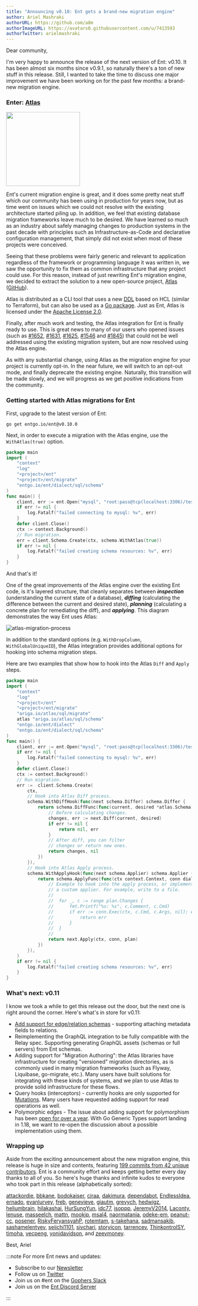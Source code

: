 ```yaml
---
title: "Announcing v0.10: Ent gets a brand-new migration engine"
author: Ariel Mashraki
authorURL: https://github.com/a8m
authorImageURL: https://avatars0.githubusercontent.com/u/7413593
authorTwitter: arielmashraki
---
```

Dear community, 

I'm very happy to announce the release of the next version of Ent: v0.10. It has been 
almost six months since v0.9.1, so naturally there's a ton of new stuff in this release.
Still, I wanted to take the time to discuss one major improvement we have been working
on for the past few months: a brand-new migration engine. 

### Enter: [Atlas](https://github.com/ariga/atlas)

<img src="https://atlasgo.io/uploads/gopher.svg" width="200" />

Ent's current migration engine is great, and it does some pretty neat stuff which our
community has been using in production for years now, but as time went on issues
which we could not resolve with the existing architecture started piling up. In addition,
we feel that existing database migration frameworks leave much to be desired. We have 
learned so much as an industry about safely managing changes to production systems in 
the past decade with principles such as Infrastructure-as-Code and declarative configuration
management, that simply did not exist when most of these projects were conceived. 

Seeing that these problems were fairly generic and relevant to application regardless of the framework
or programming language it was written in, we saw the opportunity to fix them as common
infrastructure that any project could use. For this reason, instead of just rewriting
Ent's migration engine, we decided to extract the solution to a new open-source project, 
[Atlas](https://atlasgo.io) ([GitHub](https://ariga.io/atlas)).

Atlas is distributed as a CLI tool that uses a new [DDL](https://atlasgo.io/ddl/intro) based
on HCL (similar to Terraform), but can also be used as a [Go package](https://pkg.go.dev/ariga.io/atlas).
Just as Ent, Atlas is licensed under the [Apache License 2.0](https://github.com/ariga/atlas/blob/master/LICENSE).

Finally, after much work and testing, the Atlas integration for Ent is finally ready to use.  This is
great news to many of our users who opened issues (such as [#1652](https://github.com/ent/ent/issues/1652), 
[#1631](https://github.com/ent/ent/issues/1631), [#1625](https://github.com/ent/ent/issues/1625), 
[#1546](https://github.com/ent/ent/issues/1546) and [#1845](https://github.com/ent/ent/issues/1845)) 
that could not be well addressed  using the existing migration system, but are now resolved using the Atlas engine.

As with any substantial change, using Atlas as the migration engine for your project is currently opt-in.
In the near future, we will switch to an opt-out mode, and finally deprecate the existing engine. 
Naturally, this transition will be made slowly, and we will progress as we get positive indications 
from the community.

### Getting started with Atlas migrations for Ent

First, upgrade to the latest version of Ent:

```shell
go get entgo.io/ent@v0.10.0
```

Next, in order to execute a migration with the Atlas engine, use the `WithAtlas(true)` option.

```go {17}
package main
import (
    "context"
    "log"
    "<project>/ent"
    "<project>/ent/migrate"
    "entgo.io/ent/dialect/sql/schema"
)
func main() {
    client, err := ent.Open("mysql", "root:pass@tcp(localhost:3306)/test")
    if err != nil {
        log.Fatalf("failed connecting to mysql: %v", err)
    }
    defer client.Close()
    ctx := context.Background()
    // Run migration.
    err = client.Schema.Create(ctx, schema.WithAtlas(true))
    if err != nil {
        log.Fatalf("failed creating schema resources: %v", err)
    }
}
```
And that's it! 

One of the great improvements of the Atlas engine over the existing Ent code,
is it's layered structure, that cleanly separates between ***inspection*** (understanding 
the current state of a database), ***diffing*** (calculating the difference between the 
current and desired state), ***planning*** (calculating a concrete plan for remediating
the diff), and ***applying***. This diagram demonstrates the way Ent uses Atlas:

![atlas-migration-process](https://entgo.io/images/assets/migrate-atlas-process.png)

In addition to the standard options (e.g. `WithDropColumn`, 
`WithGlobalUniqueID`), the Atlas integration provides additional options for 
hooking into schema migration steps.

Here are two examples that show how to hook into the Atlas `Diff` and `Apply` steps.

```go
package main
import (
    "context"
    "log"
    "<project>/ent"
    "<project>/ent/migrate"
	"ariga.io/atlas/sql/migrate"
	atlas "ariga.io/atlas/sql/schema"
	"entgo.io/ent/dialect"
	"entgo.io/ent/dialect/sql/schema"
)
func main() {
    client, err := ent.Open("mysql", "root:pass@tcp(localhost:3306)/test")
    if err != nil {
        log.Fatalf("failed connecting to mysql: %v", err)
    }
    defer client.Close()
    ctx := context.Background()
    // Run migration.
    err := 	client.Schema.Create(
		ctx,
		// Hook into Atlas Diff process.
		schema.WithDiffHook(func(next schema.Differ) schema.Differ {
			return schema.DiffFunc(func(current, desired *atlas.Schema) ([]atlas.Change, error) {
				// Before calculating changes.
				changes, err := next.Diff(current, desired)
				if err != nil {
					return nil, err
				}
				// After diff, you can filter
				// changes or return new ones.
				return changes, nil
			})
		}),
		// Hook into Atlas Apply process.
		schema.WithApplyHook(func(next schema.Applier) schema.Applier {
			return schema.ApplyFunc(func(ctx context.Context, conn dialect.ExecQuerier, plan *migrate.Plan) error {
				// Example to hook into the apply process, or implement
				// a custom applier. For example, write to a file.
				//
				//	for _, c := range plan.Changes {
				//		fmt.Printf("%s: %s", c.Comment, c.Cmd)
				//		if err := conn.Exec(ctx, c.Cmd, c.Args, nil); err != nil {
				//			return err
				//		}
				//	}
				//
				return next.Apply(ctx, conn, plan)
			})
		}),
	)
    if err != nil {
        log.Fatalf("failed creating schema resources: %v", err)
    }
}
```

### What's next: v0.11

I know we took a while to get this release out the door, but the next one is right around
the corner. Here's what's in store for v0.11:

* [Add support for edge/relation schemas](https://github.com/ent/ent/issues/1949) - supporting attaching metadata fields to relations. 
* Reimplementing the GraphQL integration to be fully compatible with the Relay spec. 
  Supporting generating GraphQL assets (schemas or full servers) from Ent schemas.
* Adding support for "Migration Authoring": the Atlas libraries have infrastructure for creating "versioned" 
  migration directories, as is commonly used in many migration frameworks (such as Flyway, Liquibase, go-migrate, etc.).
  Many users have built solutions for integrating with these kinds of systems, and we plan to use Atlas to provide solid 
  infrastructure for these flows. 
* Query hooks (interceptors) - currently hooks are only supported for [Mutations](https://entgo.io/docs/hooks/#hooks).
  Many users have requested adding support for read operations as well.  
* Polymorphic edges - The issue about adding support for polymorphism has been [open for over a year](https://github.com/ent/ent/issues/1048).
  With Go Generic Types support landing in 1.18, we want to re-open the discussion about a possible implementation using
  them.

### Wrapping up

Aside from the exciting announcement about the new migration engine, this release is huge
in size and contents, featuring [199 commits from 42 unique contributors](https://github.com/ent/ent/releases/tag/v0.10.0). Ent is a community
effort and keeps getting better every day thanks to all of you. So here's huge thanks and infinite
kudos to everyone who took part in this release (alphabetically sorted):

[attackordie](https://github.com/attackordie),
[bbkane](https://github.com/bbkane),
[bodokaiser](https://github.com/bodokaiser),
[cjraa](https://github.com/cjraa),
[dakimura](https://github.com/dakimura),
[dependabot](https://github.com/dependabot),
[EndlessIdea](https://github.com/EndlessIdea),
[ernado](https://github.com/ernado),
[evanlurvey](https://github.com/evanlurvey),
[freb](https://github.com/freb),
[genevieve](https://github.com/genevieve),
[giautm](https://github.com/giautm),
[grevych](https://github.com/grevych),
[hedwigz](https://github.com/hedwigz),
[heliumbrain](https://github.com/heliumbrain),
[hilakashai](https://github.com/hilakashai),
[HurSungYun](https://github.com/HurSungYun),
[idc77](https://github.com/idc77),
[isoppp](https://github.com/isoppp),
[JeremyV2014](https://github.com/JeremyV2014),
[Laconty](https://github.com/Laconty),
[lenuse](https://github.com/lenuse),
[masseelch](https://github.com/masseelch),
[mattn](https://github.com/mattn),
[mookjp](https://github.com/mookjp),
[msal4](https://github.com/msal4),
[naormatania](https://github.com/naormatania),
[odeke-em](https://github.com/odeke-em),
[peanut-cc](https://github.com/peanut-cc),
[posener](https://github.com/posener),
[RiskyFeryansyahP](https://github.com/RiskyFeryansyahP),
[rotemtam](https://github.com/rotemtam),
[s-takehana](https://github.com/s-takehana),
[sadmansakib](https://github.com/sadmansakib),
[sashamelentyev](https://github.com/sashamelentyev),
[seiichi1101](https://github.com/seiichi1101),
[sivchari](https://github.com/sivchari),
[storyicon](https://github.com/storyicon),
[tarrencev](https://github.com/tarrencev),
[ThinkontrolSY](https://github.com/ThinkontrolSY),
[timoha](https://github.com/timoha),
[vecpeng](https://github.com/vecpeng),
[yonidavidson](https://github.com/yonidavidson), and
[zeevmoney](https://github.com/zeevmoney).

Best,
Ariel

:::note For more Ent news and updates:

- Subscribe to our [Newsletter](https://entgo.substack.com/)
- Follow us on [Twitter](https://twitter.com/entgo_io)
- Join us on #ent on the [Gophers Slack](https://entgo.io/docs/slack)
- Join us on the [Ent Discord Server](https://discord.gg/qZmPgTE6RX)

:::